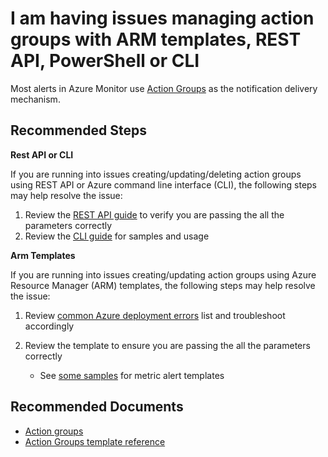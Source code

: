 
<properties
	pageTitle="I am having issues managing Action groups with API/CLI"
	description="I am having issues managing Action groups with API/CLI"
	infoBubbleText=""
	service="microsoft.insights"
	resource="actiongroups"
	authors="dkamstra"
	ms.author="dukek"
	displayOrder="8"
	articleId="alerts-crud-api-action-groups"
	diagnosticScenario=""
	selfHelpType="generic"
	supportTopicIds="32739756"
	resourceTags=""
	productPesIds="15454"
	cloudEnvironments="public,fairfax, mooncake, usnat, ussec"
	ownershipId="AzureMonitoring_ActionGroup"
/>

# I am having issues managing action groups with ARM templates, REST API, PowerShell or CLI

Most alerts in Azure Monitor use [Action Groups](https://docs.microsoft.com/azure/monitoring-and-diagnostics/monitoring-action-groups) as the notification delivery mechanism.

## **Recommended Steps**

__Rest API or CLI__

If you are running into issues creating/updating/deleting action groups using REST API or Azure command line interface (CLI), the following steps may help resolve the issue:

1. Review the [REST API guide](https://docs.microsoft.com/rest/api/monitor/actiongroups/) to verify you are passing the all the parameters correctly
2. Review the [CLI guide](https://docs.microsoft.com/cli/azure/monitor/action-group?view=azure-cli-latest) for samples and usage


__Arm Templates__

If you are running into issues creating/updating action groups using Azure Resource Manager (ARM) templates, the following steps may help resolve the issue:

1. Review [common Azure deployment errors](https://docs.microsoft.com/azure/azure-resource-manager/resource-manager-common-deployment-errors) list and troubleshoot accordingly
2. Review the template to ensure you are passing the all the parameters correctly

    * See [some samples](https://docs.microsoft.com/azure/azure-monitor/platform/action-groups-create-resource-manager-template) for metric alert templates

## **Recommended Documents**

* [Action groups](https://docs.microsoft.com/azure/azure-monitor/platform/action-groups)<br>
* [Action Groups template reference](https://docs.microsoft.com/azure/templates/microsoft.insights/2018-09-01/actiongroups)
